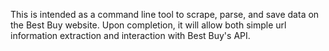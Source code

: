 This is intended as a command line tool to scrape, parse, and save data on the Best Buy website. Upon completion, it will allow both simple url information extraction and interaction with Best Buy's API.
